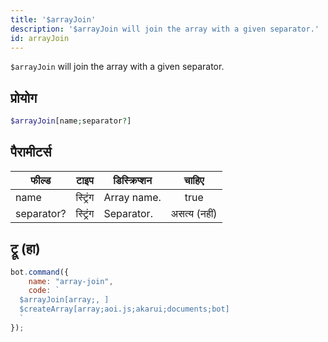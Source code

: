 ```yaml
---
title: '$arrayJoin'
description: '$arrayJoin will join the array with a given separator.'
id: arrayJoin
---
```


`$arrayJoin` will join the array with a given separator.

## प्रोयोग

```php
$arrayJoin[name;separator?]
```

## पैरामीटर्स

| फील्ड      | टाइप     | डिस्क्रिप्शन |    चाहिए     |
| ---------- | -------- | ------------ |:------------:|
| name       | स्ट्रिंग | Array name.  |     true     |
| separator? | स्ट्रिंग | Separator.   | असत्य (नहीं) |

## ट्रू (हा)

```javascript
bot.command({
    name: "array-join",
    code: `
  $arrayJoin[array;, ]
  $createArray[array;aoi.js;akarui;documents;bot]
  `
});
```